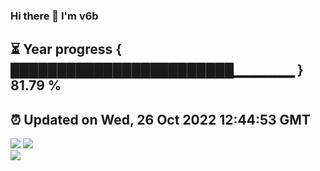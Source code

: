 ### Hi there 👋  I'm v6b  
⏳ Year progress { ████████████████████████▁▁▁▁▁▁ } 81.79 %
---
⏰ Updated on Wed, 26 Oct 2022 12:44:53 GMT
---
![](https://github-readme-stats.vercel.app/api?username=v6b&bg_color=30,e96443,904e95&title_color=fff&text_color=fff&layout=compact)
![](https://github-readme-stats.vercel.app/api/top-langs/?username=v6b&layout=compact&bg_color=30,e96443,904e95&title_color=fff&text_color=fff)  
![](https://gcore.jsdelivr.net/gh/v6b/v6b@main/assets/github-contribution-grid-snake.svg)

